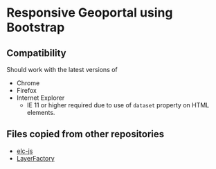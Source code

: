 Responsive Geoportal using Bootstrap
====================================

## Compatibility ##

Should work with the latest versions of 

* Chrome
* Firefox
* Internet Explorer
    * IE 11 or higher required due to use of `dataset` property on HTML elements.

## Files copied from other repositories ##

* [elc-js]
* [LayerFactory]


[elc-js]:https://github.com/WSDOT-GIS/elc-js
[LayerFactory]:https://github.com/WSDOT-GIS/LayerFactory